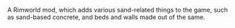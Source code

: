 A Rimworld mod, which adds various sand-related things to the game,
such as sand-based concrete, and beds and walls made out of the same.
